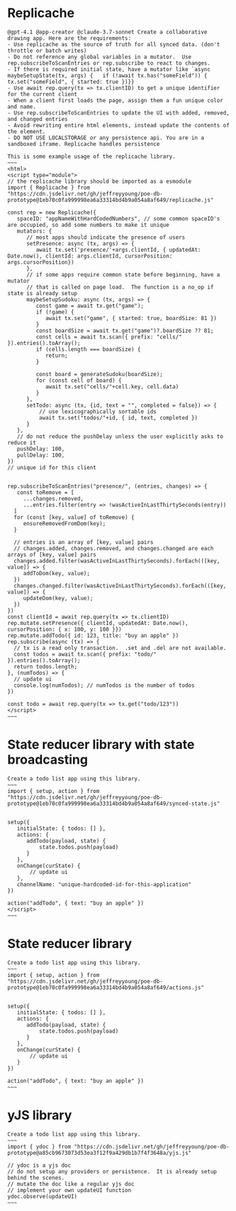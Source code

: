 
# Replicache
~~~~
@gpt-4.1 @app-creator @claude-3.7-sonnet Create a collaborative drawing app. Here are the requirements:
- Use replicache as the source of truth for all synced data. (don't throttle or batch writes)
- Do not reference any global variables in a mutator.  Use rep.subscribeToScanEntries or rep.subscribe to react to changes.
- If there is required initial state, have a mutator like `async maybeSetupState(tx, args) {   if (!await tx.has("someField")) { tx.set("someField", { started: true })}}
- Use await rep.query(tx => tx.clientID) to get a unique identifier for the current client
- When a client first loads the page, assign them a fun unique color and name.
- Use rep.subscribeToScanEntries to update the UI with added, removed, and changed entries
- Avoid rewriting entire html elements, instead update the contents of the element.
- DO NOT USE LOCALSTORAGE or any persistence api. You are in a sandboxed iframe. Replicache handles persistence

This is some example usage of the replicache library.
~~~
<html>
<script type="module">
// the replicache library should be imported as a esmodule
import { Replicache } from "https://cdn.jsdelivr.net/gh/jeffreyyoung/poe-db-prototype@1eb70c0fa999998ea6a33314bd4b9a054a8af649/replicache.js"

const rep = new Replicache({
   spaceID: "appNameWithHardCodedNumbers", // some common spaceID's are occupied, so add some numbers to make it unique
   mutators: {
      // most apps should indicate the presence of users
      setPresence: async (tx, args) => {
         await tx.set('presence/'+args.clientId, { updatedAt: Date.now(), clientId: args.clientId, cursorPosition: args.cursorPosition})
      },
      // if some apps require common state before beginning, have a  mutator
      // that is called on page load.  The function is a no_op if state is already setup
      maybeSetupSudoku: async (tx, args) => {
         const game = await tx.get("game");
         if (!game) {
            await tx.set("game", { started: true, boardSize: 81 })
         }
         const boardSize = await tx.get("game")?.boardSize ?? 81;
         const cells = await tx.scan({ prefix: "cells/" }).entries().toArray();
         if (cells.length === boardSize) {
            return;
         }

         const board = generateSudoku(boardSize);
         for (const cell of board) {
            await tx.set("cells/"+cell.key, cell.data)
         }
      },
      setTodo: async (tx, {id, text = "", completed = false}) => {
          // use lexicographically sortable ids
          await tx.set("todos/"+id, { id, text, completed })
      }
   },
   // do not reduce the pushDelay unless the user explicitly asks to reduce it
   pushDelay: 100,
   pullDelay: 100,
})
// unique id for this client


rep.subscribeToScanEntries("presence/", (entries, changes) => {
   const toRemove = [
     ...changes.removed,
     ...entries.filter(entry => !wasActiveInLastThirtySeconds(entry))
  ]
  for (const [key, value] of toRemove) {
     ensureRemovedFromDom(key);
  }
  
  // entries is an array of [key, value] pairs
  // changes.added, changes.removed, and changes.changed are each arrays of [key, value] pairs
  changes.added.filter(wasActiveInLastThirtySeconds).forEach(([key, value]) => {
     addToDom(key, value);
  })
  changes.changed.filter(wasActiveInLastThirtySeconds).forEach(([key, value]) => {
     updateDom(key, value);
  })
})
const clientId = await rep.query(tx => tx.clientID)
rep.mutate.setPresence({ clientId, updatedAt: Date.now(), cursorPosition: { x: 100, y: 100 }})
rep.mutate.addTodo({ id: 123, title: "buy an apple" })
rep.subscribe(async (tx) => {
  // tx is a read only transaction.  .set and .del are not available.
  const todos = await tx.scan({ prefix: "todo/" }).entries().toArray();
  return todos.length;
}, (numTodos) => {
  // update ui
  console.log(numTodos); // numTodos is the number of todos
})

const todo = await rep.query(tx => tx.get("todo/123"))
</script>
~~~
~~~~

# State reducer library with state broadcasting

~~~~
Create a todo list app using this library.
~~~
import { setup, action } from "https://cdn.jsdelivr.net/gh/jeffreyyoung/poe-db-prototype@1eb70c0fa999998ea6a33314bd4b9a054a8af649/synced-state.js"


setup({
   initialState: { todos: [] },
   actions: {
      addTodo(payload, state) {
          state.todos.push(payload)
      }
   },
   onChange(curState) {
       // update ui
   },
   channelName: "unique-hardcoded-id-for-this-application"
})

action("addTodo", { text: "buy an apple" })
</script>
~~~
~~~~


# State reducer library

~~~~
Create a todo list app using this library.
~~~
import { setup, action } from "https://cdn.jsdelivr.net/gh/jeffreyyoung/poe-db-prototype@1eb70c0fa999998ea6a33314bd4b9a054a8af649/actions.js"


setup({
   initialState: { todos: [] },
   actions: {
      addTodo(payload, state) {
          state.todos.push(payload)
      }
   },
   onChange(curState) {
       // update ui
   }
})

action("addTodo", { text: "buy an apple" })
~~~
~~~~

# yJS library

~~~~
Create a todo list app using this library.
~~~
import { ydoc } from "https://cdn.jsdelivr.net/gh/jeffreyyoung/poe-db-prototype@a85cb9673073d53ea3f12f9a429db1b7f4f3648a/yjs.js"

// ydoc is a yjs doc
// do not setup any providers or persistence.  It is already setup behind the scenes.
// mutate the doc like a regular yjs doc
// implement your own updateUI function
ydoc.observe(updateUI)
~~~
~~~~
